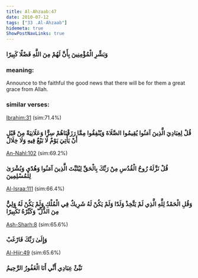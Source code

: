 ```yaml
---
title: Al-Ahzaab:47
date: 2010-07-12
tags: ["33 .Al-Ahzaab"]
hidemeta: true 
ShowPostNavLinks: true 
---
```

### وَبَشِّرِ الْمُؤْمِنِينَ بِأَنَّ لَهُمْ مِنَ اللَّهِ فَضْلًا كَبِيرًا
### meaning: 
Announce to the faithful the good news that there will be for them a great grace from Allah.
### similar verses: 

[Ibrahim:31](/14/31) (sim:71.4%)

### قُلْ لِعِبَادِيَ الَّذِينَ آمَنُوا يُقِيمُوا الصَّلَاةَ وَيُنْفِقُوا مِمَّا رَزَقْنَاهُمْ سِرًّا وَعَلَانِيَةً مِنْ قَبْلِ أَنْ يَأْتِيَ يَوْمٌ لَا بَيْعٌ فِيهِ وَلَا خِلَالٌ

[An-Nahl:102](/16/102) (sim:69.2%)

### قُلْ نَزَّلَهُ رُوحُ الْقُدُسِ مِنْ رَبِّكَ بِالْحَقِّ لِيُثَبِّتَ الَّذِينَ آمَنُوا وَهُدًى وَبُشْرَىٰ لِلْمُسْلِمِينَ

[Al-Israa:111](/17/111) (sim:66.4%)

### وَقُلِ الْحَمْدُ لِلَّهِ الَّذِي لَمْ يَتَّخِذْ وَلَدًا وَلَمْ يَكُنْ لَهُ شَرِيكٌ فِي الْمُلْكِ وَلَمْ يَكُنْ لَهُ وَلِيٌّ مِنَ الذُّلِّ ۖ وَكَبِّرْهُ تَكْبِيرًا

[Ash-Sharh:8](/94/8) (sim:65.6%)

### وَإِلَىٰ رَبِّكَ فَارْغَبْ

[Al-Hijr:49](/15/49) (sim:65.6%)

### نَبِّئْ عِبَادِي أَنِّي أَنَا الْغَفُورُ الرَّحِيمُ
